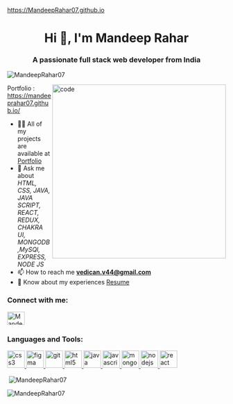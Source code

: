 https://MandeepRahar07.github.io
<h1 align="center">Hi 👋, I'm Mandeep Rahar</h1>
<h3 align="center">A passionate full stack web developer from India</h3>

<p align="left"> <img src="https://komarev.com/ghpvc/?username=MandeepRahar07&label=Profile%20views&color=0e75b6&style=flat" alt="MandeepRahar07" /> </p>
<img width="400" align="right" src="https://user-images.githubusercontent.com/55389276/140866485-8fb1c876-9a8f-4d6a-98dc-08c4981eaf70.gif" alt="code" >

  Portfolio : https://mandeeprahar07.github.io/
 

- 👨‍💻 All of my projects are available at [Portfolio](https://mandeeprahar07.github.io/)
- 💬 Ask me about *HTML, CSS, JAVA, JAVA SCRIPT, REACT, REDUX, CHAKRA UI, MONGODB,MySQl, EXPRESS, NODE JS*
- 📫 How to reach me **vedican.v44@gmail.com**
- 📄 Know about my experiences [Resume](https://resume-builder-test-new.masaischool.com/resume/public?resumeId=675ff9ddf7b3074e91ff4f6f)
<h3 align="left">Connect with me:</h3>
<p align="left">
<a href="https://www.linkedin.com/in/mandeep-rahar07" target="blank"><img align="center" src="https://img.icons8.com/?size=1x&id=13930&format=png"" alt="MandeepRahar07" height="30" width="40" /></a>
</p>
<h3 align="left">Languages and Tools:</h3>
   
<p align="left"> <a href="https://www.w3schools.com/css/" target="_blank" rel="noreferrer"> 
    <img src="https://cdn-icons-png.flaticon.com/512/919/919826.png" alt="css3" width="40" height="40"/> </a> 
    <a href="https://www.figma.com/" target="_blank" rel="noreferrer"> <img src="https://www.vectorlogo.zone/logos/figma/figma-icon.svg" alt="figma" width="40" height="40"/> </a> <a href="https://git-scm.com/" target="_blank" rel="noreferrer"> <img src="https://www.vectorlogo.zone/logos/git-scm/git-scm-icon.svg" alt="git" width="40" height="40"/> </a> 
    <a href="https://www.w3.org/html/" target="_blank" rel="noreferrer"> <img src="https://w7.pngwing.com/pngs/390/229/png-transparent-logo-html5-brand-design-text-logo-number.png" alt="html5" width="40" height="40"/> </a> 
    <a href="https://www.java.com" target="_blank" rel="noreferrer"> <img src="https://logowik.com/content/uploads/images/731_java.jpg" alt="java" width="40" height="40"/> </a> 
    <a href="https://developer.mozilla.org/en-US/docs/Web/JavaScript" target="_blank" rel="noreferrer"> <img src="https://cdn.worldvectorlogo.com/logos/javascript-1.svg" alt="javascript" width="40" height="40"/> </a> 
    <a href="https://www.mongodb.com/" target="_blank" rel="noreferrer"> <img src="https://cdn.iconscout.com/icon/free/png-256/free-mongodb-5-1175140.png" alt="mongodb" width="40" height="40"/> </a> 
    <a href="https://nodejs.org" target="_blank" rel="noreferrer"> <img src="https://www.creative-tim.com/blog/content/images/wordpress/2020/03/node-js-736399_1280.png" alt="nodejs" width="40" height="40"/> </a> 
    <a href="https://reactjs.org/" target="_blank" rel="noreferrer"> <img src="https://www.datocms-assets.com/45470/1631110818-logo-react-js.png" alt="react" width="40" height="40"/> </a> </p>
<p>&nbsp;<img align="center" src="https://github-readme-stats.vercel.app/api?username=MandeepRahar07&theme=neon&border_radius=2.7&show_icons=true" alt="MandeepRahar07" /></p>
<p><img align="center" src="https://github-readme-streak-stats.herokuapp.com/?user=MandeepRahar07&theme=neon&border_radius=2.7&date_format=M%20j%5B%2C%20Y%5D" alt="MandeepRahar07" /></p>
